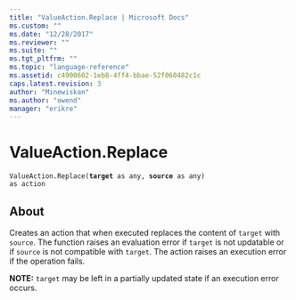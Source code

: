 ```yaml
---
title: "ValueAction.Replace | Microsoft Docs"
ms.custom: ""
ms.date: "12/28/2017"
ms.reviewer: ""
ms.suite: ""
ms.tgt_pltfrm: ""
ms.topic: "language-reference"
ms.assetid: c4900602-1eb8-4ff4-bbae-52f060482c1c
caps.latest.revision: 3
author: "Minewiskan"
ms.author: "owend"
manager: "erikre"
---
```

# ValueAction.Replace
<code>ValueAction.Replace(<b>target</b> as any, <b>source</b> as any) as action</code>  
## About  
Creates an action that when executed replaces the content of <code>target</code> with <code>source</code>. The function raises an evaluation error if <code>target</code> is not updatable or if <code>source</code> is not compatible with <code>target</code>. The action raises an execution error if the operation fails.   
  
<b>NOTE:</b> <code>target</code> may be left in a partially updated state if an execution error occurs.  
